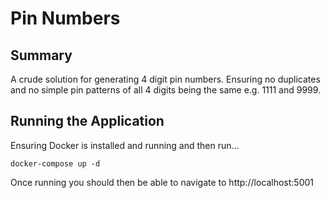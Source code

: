 # Pin Numbers

## Summary

A crude solution for generating 4 digit pin numbers. Ensuring no duplicates and no simple pin
patterns of all 4 digits being the same e.g. 1111 and 9999.

## Running the Application

Ensuring Docker is installed and running and then run...

```
docker-compose up -d
```

Once running you should then be able to navigate to http://localhost:5001
